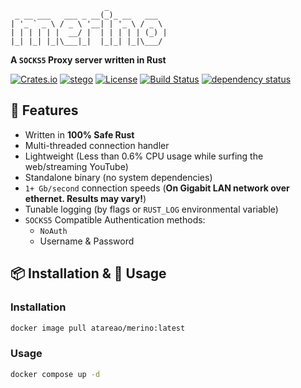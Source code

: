 ```
                     _
 _ __ ___   ___ _ __(_)_ __   ___
| '_ ` _ \ / _ \ '__| | '_ \ / _ \
| | | | | |  __/ |  | | | | | (_) |
|_| |_| |_|\___|_|  |_|_| |_|\___/
```

**A `SOCKS5` Proxy server written in Rust**

[![Crates.io](https://img.shields.io/crates/v/merino.svg)](https://crates.io/crates/merino)
[![stego](https://docs.rs/merino/badge.svg)](https://docs.rs/merino)
[![License](https://img.shields.io/crates/l/pbr.svg)](https://github.com/ajmwagar/merino/blob/master/LICENSE.md)
[![Build Status](https://travis-ci.org/ajmwagar/merino.svg?branch=master)](https://travis-ci.org/ajmwagar/merino)
[![dependency status](https://deps.rs/repo/github/ajmwagar/merino/status.svg)](https://deps.rs/repo/github/ajmwagar/merino)

## 🎁 Features

- Written in **100% Safe Rust**
- Multi-threaded connection handler
- Lightweight (Less than 0.6% CPU usage while surfing the web/streaming YouTube)
- Standalone binary (no system dependencies)
- `1+ Gb/second` connection speeds (**On Gigabit LAN network over ethernet. Results may vary!**)
- Tunable logging (by flags or `RUST_LOG` environmental variable)
- `SOCKS5` Compatible Authentication methods:
  - `NoAuth`
  - Username & Password

## 📦 Installation & 🏃 Usage

### Installation

```bash
docker image pull atareao/merino:latest
```

### Usage

```bash
docker compose up -d
```

